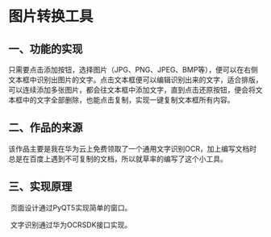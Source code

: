 # 						图片转换工具

## 一、功能的实现

​		只需要点击添加按钮，选择图片（JPG、PNG、JPEG、BMP等），便可以在右侧文本框中识别出图片的文字。点击文本框便可以编辑识别出来的文字，适合排版，可以连续添加多张图片，都会往文本框中添加文字，直到点击还原按钮，便会将文本框中的文字全部删除，也能点击复制，实现一键复制文本框所有内容。

## 二、作品的来源

​		该作品主要是我在华为云上免费领取了一个通用文字识别OCR，加上编写文档时总是在百度上遇到不可复制的文档，所以就草率的编写了这个小工具。

## 三、实现原理

​		页面设计通过PyQT5实现简单的窗口。

​		文字识别通过华为OCRSDK接口实现。

